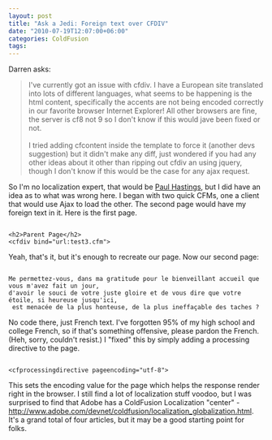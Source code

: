 ```yaml
---
layout: post
title: "Ask a Jedi: Foreign text over CFDIV"
date: "2010-07-19T12:07:00+06:00"
categories: ColdFusion 
tags: 
---
```


Darren asks:
<p>
<blockquote>
I've currently got an issue with cfdiv. I have a European site translated into lots of different languages, what seems to be happening is the html content, specifically the accents are not being encoded correctly in our favorite browser Internet Explorer! All other browsers are fine, the server is cf8 not 9 so I don't know if this would jave been fixed or not.
<br/><br/>
I tried adding cfcontent inside the template to force it (another devs suggestion) but it didn't make any diff, just wondered if you had any other ideas about it other than ripping out cfdiv an using jquery, though I don't know if this would be the case for any ajax request.
</blockquote>
<p>
<!--more-->
So I'm no localization expert, that would be <a href="http://cfg11n.blogspot.com/">Paul Hastings</a>, but I did have an idea as to what was wrong here. I began with two quick CFMs, one a client that would use Ajax to load the other. The second page would have my foreign text in it. Here is the first page.
<p>
<code>
&lt;h2&gt;Parent Page&lt;/h2&gt;
&lt;cfdiv bind="url:test3.cfm"&gt;
</code>
<p>

Yeah, that's it, but it's enough to recreate our page. Now our second page:

<p>

<code>
Me permettez-vous, dans ma gratitude pour le bienveillant accueil que
vous m'avez fait un jour,
d'avoir le souci de votre juste gloire et de vous dire que votre
étoile, si heureuse jusqu'ici,
 est menacée de la plus honteuse, de la plus ineffaçable des taches ?
</code>

<p>

No code there, just French text. I've forgotten 95% of my high school and college French, so if that's something offensive, please pardon the French. (Heh, sorry, couldn't resist.) I "fixed" this by simply adding a processing directive to the page.

<p>

<code>
&lt;cfprocessingdirective pageencoding="utf-8"&gt;
</code>

<p>

This sets the encoding value for the page which helps the response render right in the browser. I still find a lot of localization stuff voodoo, but I was surprised to find that Adobe has a ColdFusion Localization "center" - <a href="http://www.adobe.com/devnet/coldfusion/localization_globalization.html">http://www.adobe.com/devnet/coldfusion/localization_globalization.html</a>. It's a grand total of four articles, but it may be a good starting point for folks.